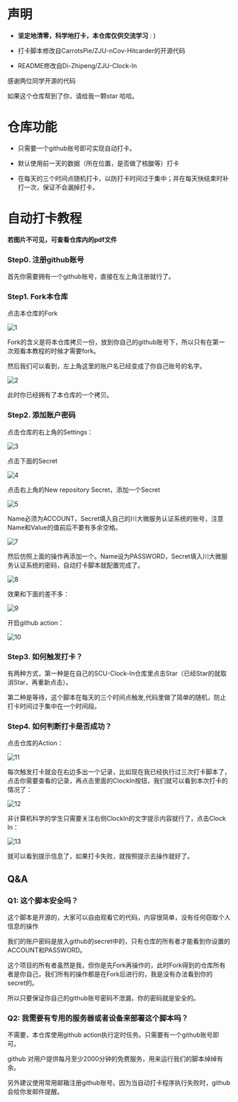 
# 声明
- **坚定地清零，科学地打卡，本仓库仅供交流学习** : )

- 打卡脚本修改自CarrotsPie/ZJU-nCov-Hitcarder的开源代码

- README修改自Di-Zhipeng/ZJU-Clock-In

感谢两位同学开源的代码

如果这个仓库帮到了你，请给我一颗star 哈哈。

# 仓库功能

- 只需要一个github账号即可实现自动打卡。

- 默认使用前一天的数据（所在位置，是否做了核酸等）打卡

- 在每天的三个时间点随机打卡，以防打卡时间过于集中；并在每天快结束时补打一次，保证不会漏掉打卡。

# 自动打卡教程

 **若图片不可见，可查看仓库内的pdf文件**

### Step0. 注册github账号

首先你需要拥有一个github账号，直接在左上角注册就行了。

### Step1. Fork本仓库

点击本仓库的Fork

![1](https://github.com/Cache1geT/SCU-Clock-In/blob/master/imgs/1.png?raw=true)

Fork的含义是将本仓库拷贝一份，放到你自己的github账号下，所以只有在第一次观看本教程的时候才需要fork。

然后我们可以看到，左上角这里的账户名已经变成了你自己账号的名字。

![2](https://github.com/Cache1geT/SCU-Clock-In/blob/master/imgs/2.png?raw=true)

此时你已经拥有了本仓库的一个拷贝。

### Step2. 添加账户密码

点击仓库的右上角的Settings：

![3](https://github.com/Cache1geT/SCU-Clock-In/blob/master/imgs/3.png?raw=true)

点击下面的Secret

![4](https://github.com/Cache1geT/SCU-Clock-In/blob/master/imgs/4.png?raw=true)

点击右上角的New repository Secret，添加一个Secret

![5](https://github.com/Cache1geT/SCU-Clock-In/blob/master/imgs/5.png?raw=true)

Name必须为ACCOUNT，Secret填入自己的川大微服务认证系统的账号，注意Name和Value的值前后不要有多余空格。

![7](https://github.com/Cache1geT/SCU-Clock-In/blob/master/imgs/7.png?raw=true)

然后仿照上面的操作再添加一个。Name设为PASSWORD，Secret填入川大微服务认证系统的密码，自动打卡脚本就配置完成了。

![8](https://github.com/Cache1geT/SCU-Clock-In/blob/master/imgs/8.png?raw=true)

效果和下面的差不多：

![9](https://github.com/Cache1geT/SCU-Clock-In/blob/master/imgs/9.png?raw=true)

开启github action：

![10](https://github.com/Cache1geT/SCU-Clock-In/blob/master/imgs/10.png?raw=true)

### Step3. 如何触发打卡？

有两种方式，第一种是在自己的SCU-Clock-In仓库里点击Star（已经Star的就取消Star，再重新点击）。

第二种是等待，这个脚本在每天的三个时间点触发,代码里做了简单的随机，防止打卡时间过于集中在一个时间段。

### Step4. 如何判断打卡是否成功？

点击仓库的Action：

![11](https://github.com/Cache1geT/SCU-Clock-In/blob/master/imgs/11.png?raw=true)

每次触发打卡就会在右边多出一个记录，比如现在我已经执行过三次打卡脚本了，点击你需要查看的记录，再点击里面的ClockIn按钮，我们就可以看到本次打卡的情况了：

![12](https://github.com/Cache1geT/SCU-Clock-In/blob/master/imgs/12.png?raw=true)

非计算机科学的学生只需要关注右侧ClockIn的文字提示内容就行了，点击Clock In：

![13](https://github.com/Cache1geT/SCU-Clock-In/blob/master/imgs/13.png?raw=true)

就可以看到提示信息了，如果打卡失败，就按照提示去操作就好了。

## Q&A

### Q1: 这个脚本安全吗？

这个脚本是开源的，大家可以自由观看它的代码，内容很简单，没有任何窃取个人信息的操作

我们的账户密码是放入github的secret中的，只有仓库的所有者才能看到你设置的ACCOUNT和PASSWORD。

这个项目的所有者虽然是我，但你是先Fork再操作的，此时Fork得到的仓库所有者是你自己，我们所有的操作都是在Fork后进行的，我是没有办法看到你的secret的。

所以只要保证你自己的github账号密码不泄漏，你的密码就是安全的。

### Q2: 我需要有专用的服务器或者设备来部署这个脚本吗？

不需要，本仓库使用github action执行定时任务。只需要有一个github账号即可。

github 对用户提供每月至少2000分钟的免费服务，用来运行我们的脚本绰绰有余。

另外建议使用常用邮箱注册github账号。因为当自动打卡程序执行失败时，github会给你发邮件提醒。
